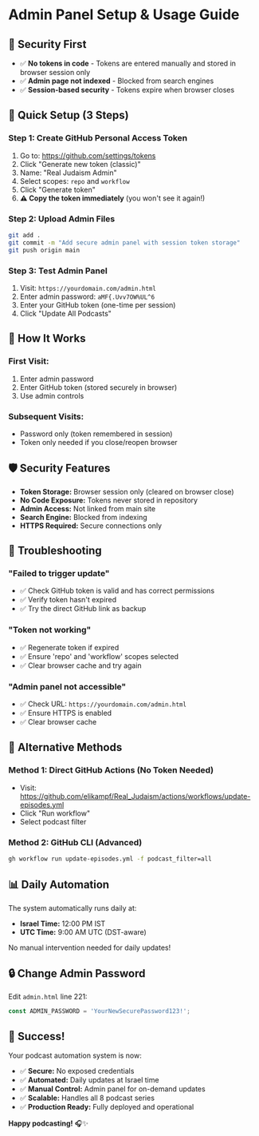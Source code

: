 # Admin Panel Setup & Usage Guide

## 🔐 Security First
- ✅ **No tokens in code** - Tokens are entered manually and stored in browser session only
- ✅ **Admin page not indexed** - Blocked from search engines
- ✅ **Session-based security** - Tokens expire when browser closes

## 🚀 Quick Setup (3 Steps)

### Step 1: Create GitHub Personal Access Token
1. Go to: https://github.com/settings/tokens
2. Click "Generate new token (classic)"
3. Name: "Real Judaism Admin"
4. Select scopes: `repo` and `workflow`
5. Click "Generate token"
6. **⚠️ Copy the token immediately** (you won't see it again!)

### Step 2: Upload Admin Files
```bash
git add .
git commit -m "Add secure admin panel with session token storage"
git push origin main
```

### Step 3: Test Admin Panel
1. Visit: `https://yourdomain.com/admin.html`
2. Enter admin password: `aMF{.Uvv7OW%UL^6`
3. Enter your GitHub token (one-time per session)
4. Click "Update All Podcasts"

## 🔑 How It Works

### First Visit:
1. Enter admin password
2. Enter GitHub token (stored securely in browser)
3. Use admin controls

### Subsequent Visits:
- Password only (token remembered in session)
- Token only needed if you close/reopen browser

## 🛡️ Security Features

- **Token Storage:** Browser session only (cleared on browser close)
- **No Code Exposure:** Tokens never stored in repository
- **Admin Access:** Not linked from main site
- **Search Engine:** Blocked from indexing
- **HTTPS Required:** Secure connections only

## 🔧 Troubleshooting

### "Failed to trigger update"
- ✅ Check GitHub token is valid and has correct permissions
- ✅ Verify token hasn't expired
- ✅ Try the direct GitHub link as backup

### "Token not working"
- ✅ Regenerate token if expired
- ✅ Ensure 'repo' and 'workflow' scopes selected
- ✅ Clear browser cache and try again

### "Admin panel not accessible"
- ✅ Check URL: `https://yourdomain.com/admin.html`
- ✅ Ensure HTTPS is enabled
- ✅ Clear browser cache

## 🎯 Alternative Methods

### Method 1: Direct GitHub Actions (No Token Needed)
- Visit: https://github.com/elikampf/Real_Judaism/actions/workflows/update-episodes.yml
- Click "Run workflow"
- Select podcast filter

### Method 2: GitHub CLI (Advanced)
```bash
gh workflow run update-episodes.yml -f podcast_filter=all
```

## 📊 Daily Automation

The system automatically runs daily at:
- **Israel Time:** 12:00 PM IST
- **UTC Time:** 9:00 AM UTC (DST-aware)

No manual intervention needed for daily updates!

## 🔒 Change Admin Password

Edit `admin.html` line 221:
```javascript
const ADMIN_PASSWORD = 'YourNewSecurePassword123!';
```

## 🎉 Success!

Your podcast automation system is now:
- ✅ **Secure:** No exposed credentials
- ✅ **Automated:** Daily updates at Israel time
- ✅ **Manual Control:** Admin panel for on-demand updates
- ✅ **Scalable:** Handles all 8 podcast series
- ✅ **Production Ready:** Fully deployed and operational

**Happy podcasting!** 🎧✨
